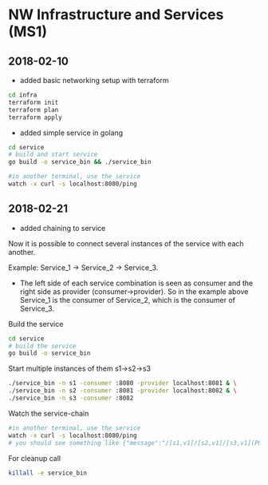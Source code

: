 # NW Infrastructure and Services (MS1)

## 2018-02-10

* added basic networking setup with terraform

```bash
cd infra
terraform init
terraform plan
terraform apply
```

* added simple service in golang

```bash
cd service
# build and start service
go build -o service_bin && ./service_bin

#in another terminal, use the service
watch -x curl -s localhost:8080/ping
```

## 2018-02-21

* added chaining to service

Now it is possible to connect several instances of the service with each another.

Example: Service_1 -> Service_2 -> Service_3.

* The left side of each service combination is seen as consumer and the right side as provider (consumer->provider). So in the example above Service_1 is the consumer of Service_2, which is the consumer of Service_3.

Build the service

```bash
cd service
# build the service
go build -o service_bin
```

Start multiple instances of them s1->s2->s3

```bash
./service_bin -n s1 -consumer :8080 -provider localhost:8081 & \
./service_bin -n s2 -consumer :8081 -provider localhost:8082 & \
./service_bin -n s3 -consumer :8082
```

Watch the service-chain

```bash
#in another terminal, use the service
watch -x curl -s localhost:8080/ping
# you should see something like {"message":"/[s1,v1]/[s2,v1]/[s3,v1](PONG)","name":"s1","version":"v1"}
```

For cleanup call

```bash
killall -e service_bin
```
